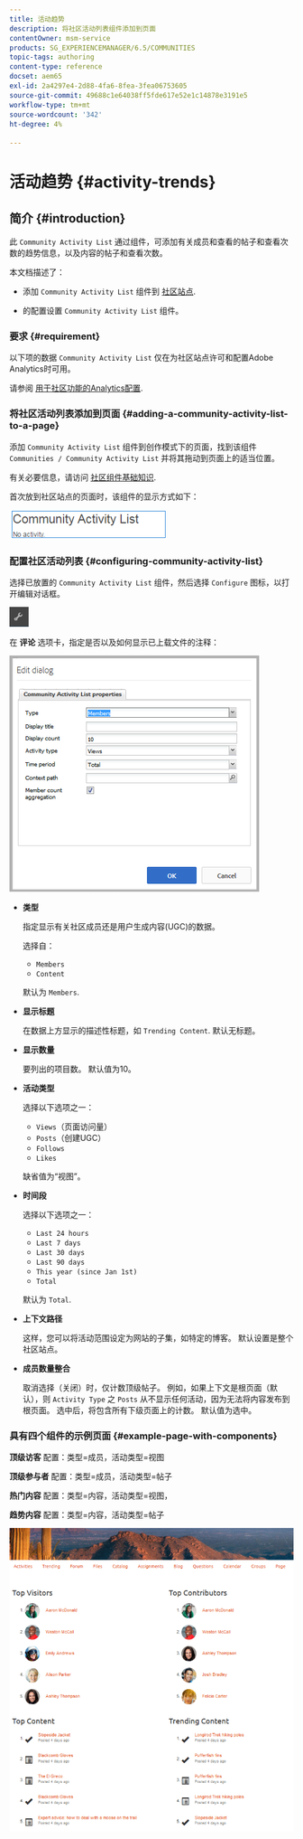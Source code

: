 ```yaml
---
title: 活动趋势
description: 将社区活动列表组件添加到页面
contentOwner: msm-service
products: SG_EXPERIENCEMANAGER/6.5/COMMUNITIES
topic-tags: authoring
content-type: reference
docset: aem65
exl-id: 2a4297e4-2d88-4fa6-8fea-3fea06753605
source-git-commit: 49688c1e64038ff5fde617e52e1c14878e3191e5
workflow-type: tm+mt
source-wordcount: '342'
ht-degree: 4%

---
```


# 活动趋势 {#activity-trends}

## 简介 {#introduction}

此 `Community Activity List` 通过组件，可添加有关成员和查看的帖子和查看次数的趋势信息，以及内容的帖子和查看次数。

本文档描述了：

* 添加 `Community Activity List` 组件到 [社区站点](/help/communities/overview.md#community-sites).

* 的配置设置 `Community Activity List` 组件。

### 要求 {#requirement}

以下项的数据 `Community Activity List` 仅在为社区站点许可和配置Adobe Analytics时可用。

请参阅 [用于社区功能的Analytics配置](/help/communities/analytics.md).

### 将社区活动列表添加到页面 {#adding-a-community-activity-list-to-a-page}

添加 `Community Activity List` 组件到创作模式下的页面，找到该组件 `Communities / Community Activity List` 并将其拖动到页面上的适当位置。

有关必要信息，请访问 [社区组件基础知识](/help/communities/basics.md).

首次放到社区站点的页面时，该组件的显示方式如下：

![社区活动](assets/community-activity.png)

### 配置社区活动列表  {#configuring-community-activity-list}

选择已放置的 `Community Activity List` 组件，然后选择 `Configure` 图标，以打开编辑对话框。

![配置](assets/configure-new.png)

在 **评论** 选项卡，指定是否以及如何显示已上载文件的注释：

![属性](assets/activity-list-properties.png)

* **类型**

  指定显示有关社区成员还是用户生成内容(UGC)的数据。

  选择自：

   * `Members`
   * `Content`

  默认为 `Members`.

* **显示标题**

  在数据上方显示的描述性标题，如 `Trending Content`.
默认无标题。

* **显示数量**

  要列出的项目数。
默认值为10。

* **活动类型**

  选择以下选项之一：

   * `Views`（页面访问量）
   * `Posts`（创建UGC）
   * `Follows`
   * `Likes`

  缺省值为“视图”。

* **时间段**

  选择以下选项之一：

   * `Last 24 hours`
   * `Last 7 days`
   * `Last 30 days`
   * `Last 90 days`
   * `This year (since Jan 1st)`
   * `Total`

  默认为 `Total`.

* **上下文路径**

  这样，您可以将活动范围设定为网站的子集，如特定的博客。
默认设置是整个社区站点。

* **成员数量整合**

  取消选择（关闭）时，仅计数顶级帖子。 例如，如果上下文是根页面（默认），则 `Activity Type` 之 `Posts` 从不显示任何活动，因为无法将内容发布到根页面。 选中后，将包含所有下级页面上的计数。
默认值为选中。

### 具有四个组件的示例页面 {#example-page-with-components}

**顶级访客** 配置：类型=成员，活动类型=视图

**顶级参与者** 配置：类型=成员，活动类型=帖子

**热门内容** 配置：类型=内容，活动类型=视图，

**趋势内容** 配置：类型=内容，活动类型=帖子

![组件](assets/activity-list-components.png)
